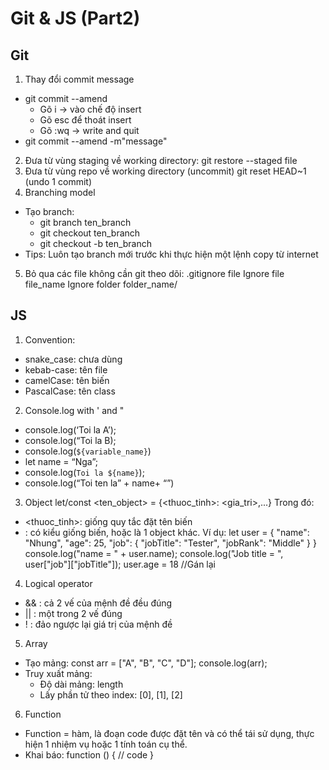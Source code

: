 # Git & JS (Part2)
## Git
1. Thay đổi commit message 
- git commit --amend
    - Gõ i -> vào chế độ insert
    - Gõ esc để thoát insert
    - Gõ :wq -> write and quit
- git commit --amend -m"message"
2. Đưa từ vùng staging về working directory:
git restore --staged file
3. Đưa từ vùng repo về working directory (uncommit)
git reset HEAD~1 (undo 1 commit)
4. Branching model
- Tạo branch:
    - git branch ten_branch
    - git checkout ten_branch
    - git checkout -b ten_branch
- Tips: Luôn tạo branch mới trước khi thực hiện một lệnh copy từ 
internet
5. Bỏ qua các file không cần git theo dõi: .gitignore file
Ignore file file_name
Ignore folder folder_name/

## JS 
1. Convention:
- snake_case: chưa dùng
- kebab-case: tên file
- camelCase: tên biến
- PascalCase: tên class
2. Console.log with ' and "
- console.log(‘Toi la A’);
- console.log(“Toi la B);
- console.log(`${variable_name}`)
- let name = “Nga”;
- console.log(`Toi la ${name}`);
- console.log(“Toi ten la” + name+ “”)
3. Object
let/const <ten_object> = {<thuoc_tinh>: <gia_tri>,...}
Trong đó:
- <thuoc_tinh>: giống quy tắc đặt tên biến
- <gia tri>: có kiểu giống biến, hoặc là 1 object khác.
Ví dụ:
let user = {
    "name": "Nhung",
    "age": 25,
    "job": {
        "jobTitle": "Tester",
        "jobRank": "Middle"
    }
}
console.log("name = " + user.name);
console.log("Job title = ", user["job"]["jobTitle"]);
user.age = 18 //Gán lại
4. Logical operator
- && : cả 2 vế của mệnh đề đều đúng
- || : một trong 2 vế đúng
- ! : đảo ngược lại giá trị của mệnh đề
5. Array
- Tạo mảng: 
const arr = ["A", "B", "C", "D"];
console.log(arr);
- Truy xuất mảng: 
    - Độ dài mảng: length
    - Lấy phần tử theo index: [0], [1], [2]
6. Function
- Function = hàm, là đoạn code được đặt tên và có thể tái sử dụng, thực hiện 1 nhiệm vụ hoặc 1 tính toán cụ thể.
- Khai báo:
function <nameFunction>() {
// code
}



